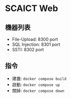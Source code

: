 # SCAICT Web

## 機器列表
- File-Upload: 8300 port
- SQL Injection: 8301 port
- SSTI: 8302 port

## 指令
- 建置: `docker compose build`
- 啟動: `docker compose up`
- 關掉: `docker compose down`